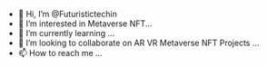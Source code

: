 - 👋 Hi, I’m @Futuristictechin
- 👀 I’m interested in Metaverse NFT...
- 🌱 I’m currently learning ...
- 💞️ I’m looking to collaborate on AR VR Metaverse NFT Projects  ...
- 📫 How to reach me ...

<!---
Futuristictechin/Futuristictechin is a ✨ special ✨ repository because its `README.md` (this file) appears on your GitHub profile.
You can click the Preview link to take a look at your changes.
--->
